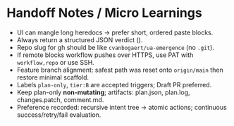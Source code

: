 # Handoff Notes / Micro Learnings
- UI can mangle long heredocs → prefer short, ordered paste blocks.
- Always return a structured JSON verdict ().
- Repo slug for gh should be like `cvanbogaert/ua-emergence` (no `.git`).
- If remote blocks workflow pushes over HTTPS, use PAT with `workflow,repo` or use SSH.
- Feature branch alignment: safest path was reset onto `origin/main` then restore minimal scaffold.
- Labels `plan-only`, `tier:B` are accepted triggers; Draft PR preferred.
- Keep plan-only **non-mutating**; artifacts: plan.json, plan.log, changes.patch, comment.md.
- Preference recorded: recursive intent tree → atomic actions; continuous success/retry/fail evaluation.
